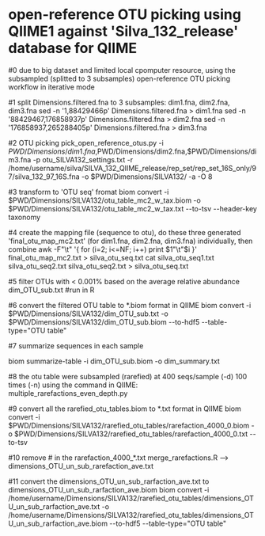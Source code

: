 # open-reference OTU picking using QIIME1 against 'Silva_132_release' database for QIIME

#0 due to big dataset and limited local cpomputer resource, using the subsampled (splitted to 3 subsamples) open-reference OTU picking workflow in iterative mode

#1 split Dimensions.filtered.fna to 3 subsamples: dim1.fna, dim2.fna, dim3.fna
sed -n '1,88429466p' Dimensions.filtered.fna > dim1.fna
sed -n '88429467,176858937p' Dimensions.filtered.fna > dim2.fna
sed -n '176858937,265288405p' Dimensions.filtered.fna > dim3.fna


#2 OTU picking
pick_open_reference_otus.py -i $PWD/Dimensions/dim1.fna,$PWD/Dimensions/dim2.fna,$PWD/Dimensions/dim3.fna -p otu_SILVA132_settings.txt -r /home/username/silva/SILVA_132_QIIME_release/rep_set/rep_set_16S_only/97/silva_132_97_16S.fna -o $PWD/Dimensions/SILVA132/ -a -O 8


#3 transform to 'OTU seq' fromat
biom convert -i $PWD/Dimensions/SILVA132/otu_table_mc2_w_tax.biom -o $PWD/Dimensions/SILVA132/otu_table_mc2_w_tax.txt --to-tsv --header-key taxonomy


#4 create the mapping file (sequence to otu), do these three generated 'final_otu_map_mc2.txt' (for dim1.fna, dim2.fna, dim3.fna) individually, then combine
awk -F"\t" '{ for (i=2; i<=NF; i++) print $1"\t"$i }' final_otu_map_mc2.txt > silva_otu_seq.txt
cat silva_otu_seq1.txt silva_otu_seq2.txt silva_otu_seq2.txt > silva_otu_seq.txt


#5 filter OTUs with < 0.001% based on the average relative abundance 
dim_OTU_sub.txt #run in R


#6 convert the filtered OTU table to *.biom format in QIIME
biom convert -i $PWD/Dimensions/SILVA132/dim_OTU_sub.txt -o $PWD/Dimensions/SILVA132/dim_OTU_sub.biom --to-hdf5 --table-type="OTU table"


#7 summarize sequences in each sample

biom summarize-table -i dim_OTU_sub.biom -o dim_summary.txt


#8 the otu table were subsampled (rarefied) at 400 seqs/sample (-d) 100 times (-n) using the command in QIIME: multiple_rarefactions_even_depth.py


#9 convert all the rarefied_otu_tables.biom to *.txt format in QIIME
biom convert -i $PWD/Dimensions/SILVA132/rarefied_otu_tables/rarefaction_4000_0.biom -o $PWD/Dimensions/SILVA132/rarefied_otu_tables/rarefaction_4000_0.txt --to-tsv


#10 remove # in the rarefaction_4000_*.txt
merge_rarefactions.R --> dimensions_OTU_un_sub_rarefaction_ave.txt


#11 convert the dimensions_OTU_un_sub_rarfaction_ave.txt to dimensions_OTU_un_sub_rarfaction_ave.biom
biom convert -i /home/username/Dimensions/SILVA132/rarefied_otu_tables/dimensions_OTU_un_sub_rarfaction_ave.txt -o /home/username/Dimensions/SILVA132/rarefied_otu_tables/dimensions_OTU_un_sub_rarfaction_ave.biom  --to-hdf5 --table-type="OTU table"


